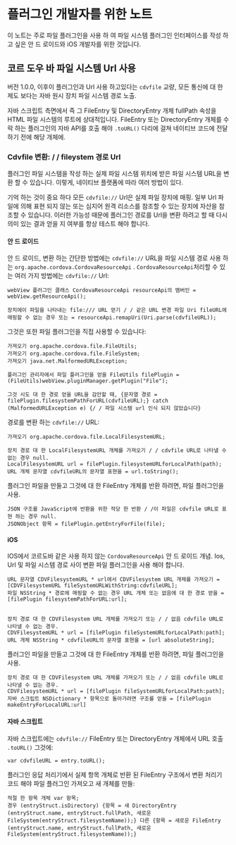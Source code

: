 <!---
    Licensed to the Apache Software Foundation (ASF) under one
    or more contributor license agreements.  See the NOTICE file
    distributed with this work for additional information
    regarding copyright ownership.  The ASF licenses this file
    to you under the Apache License, Version 2.0 (the
    "License"); you may not use this file except in compliance
    with the License.  You may obtain a copy of the License at

      http://www.apache.org/licenses/LICENSE-2.0

    Unless required by applicable law or agreed to in writing,
    software distributed under the License is distributed on an
    "AS IS" BASIS, WITHOUT WARRANTIES OR CONDITIONS OF ANY
    KIND, either express or implied.  See the License for the
    specific language governing permissions and limitations
    under the License.
-->

# 플러그인 개발자를 위한 노트

이 노트는 주로 파일 플러그인을 사용 하 여 파일 시스템 플러그인 인터페이스를 작성 하 고 싶은 안 드 로이드와 iOS 개발자를 위한 것입니다.

## 코르 도우 바 파일 시스템 Url 사용

버전 1.0.0, 이후이 플러그인과 Url 사용 하고있다는 `cdvfile` 교량, 모든 통신에 대 한 제도 보다는 자바 원시 장치 파일 시스템 경로 노출.

자바 스크립트 측면에서 즉 그 FileEntry 및 DirectoryEntry 개체 fullPath 속성을 HTML 파일 시스템의 루트에 상대적입니다. FileEntry 또는 DirectoryEntry 개체를 수락 하는 플러그인의 자바 API를 호출 해야 `.toURL()` 다리에 걸쳐 네이티브 코드에 전달 하기 전에 해당 개체에.

### Cdvfile 변환: / / fileystem 경로 Url

플러그인 파일 시스템을 작성 하는 실제 파일 시스템 위치에 받은 파일 시스템 URL을 변환 할 수 있습니다. 이렇게, 네이티브 플랫폼에 따라 여러 방법이 있다.

기억 하는 것이 중요 하다 모든 `cdvfile://` Url은 실제 파일 장치에 매핑. 일부 Url 파일에 의해 표현 되지 않는 또는 심지어 원격 리소스를 참조할 수 있는 장치에 자산을 참조할 수 있습니다. 이러한 가능성 때문에 플러그인 경로를 Url을 변환 하려고 할 때 다시 의미 있는 결과 얻을 지 여부를 항상 테스트 해야 합니다.

#### 안 드 로이드

안 드 로이드, 변환 하는 간단한 방법에는 `cdvfile://` URL을 파일 시스템 경로 사용 하는 `org.apache.cordova.CordovaResourceApi` . `CordovaResourceApi`처리할 수 있는 여러 가지 방법에는 `cdvfile://` Url:

    webView 플러그인 클래스 CordovaResourceApi resourceApi의 멤버인 = webView.getResourceApi();
    
    장치에이 파일을 나타내는 file:/// URL 얻기 / / 같은 URL 변경 파일 Uri fileURL에 매핑할 수 없는 경우 또는 = resourceApi.remapUri(Uri.parse(cdvfileURL));
    

그것은 또한 파일 플러그인을 직접 사용할 수 있습니다:

    가져오기 org.apache.cordova.file.FileUtils;
    가져오기 org.apache.cordova.file.FileSystem;
    가져오기 java.net.MalformedURLException;
    
    플러그인 관리자에서 파일 플러그인을 얻을 FileUtils filePlugin = (FileUtils)webView.pluginManager.getPlugin("File");
    
    그것 시도 대 한 경로 얻을 URL을 감안할 때, {문자열 경로 = filePlugin.filesystemPathForURL(cdvfileURL);} catch (MalformedURLException e) {/ / 파일 시스템 url 인식 되지 않았습니다}
    

경로를 변환 하는 `cdvfile://` URL:

    가져오기 org.apache.cordova.file.LocalFilesystemURL;
    
    장치 경로 대 한 LocalFilesystemURL 개체를 가져오기 / / cdvfile URL로 나타낼 수 없는 경우 null.
    LocalFilesystemURL url = filePlugin.filesystemURLforLocalPath(path);
    URL 개체 문자열 cdvfileURL의 문자열 표현을 = url.toString();
    

플러그인 파일을 만들고 그것에 대 한 FileEntry 개체를 반환 하려면, 파일 플러그인을 사용.

    JSON 구조를 JavaScript에 반환을 위한 적당 한 반환 / /이 파일은 cdvfile URL로 표현 하는 경우 null.
    JSONObject 항목 = filePlugin.getEntryForFile(file);
    

#### iOS

IOS에서 코르도바 같은 사용 하지 않는 `CordovaResourceApi` 안 드 로이드 개념. Ios, Url 및 파일 시스템 경로 사이 변환 파일 플러그인을 사용 해야 합니다.

    URL 문자열 CDVFilesystemURL * url에서 CDVFilesystem URL 개체를 가져오기 = [CDVFilesystemURL fileSystemURLWithString:cdvfileURL];
    파일 NSString * 경로에 매핑할 수 없는 경우 URL 개체 또는 없음에 대 한 경로 얻을 = [filePlugin filesystemPathForURL:url];
    
    
    장치 경로 대 한 CDVFilesystem URL 개체를 가져오기 또는 / / 없음 cdvfile URL로 나타낼 수 없는 경우.
    CDVFilesystemURL * url = [filePlugin fileSystemURLforLocalPath:path];
    URL 개체 NSString * cdvfileURL의 문자열 표현을 = [url absoluteString];
    

플러그인 파일을 만들고 그것에 대 한 FileEntry 개체를 반환 하려면, 파일 플러그인을 사용.

    장치 경로 대 한 CDVFilesystem URL 개체를 가져오기 또는 / / 없음 cdvfile URL로 나타낼 수 없는 경우.
    CDVFilesystemURL * url = [filePlugin fileSystemURLforLocalPath:path];
    자바 스크립트 NSDictionary * 항목으로 돌아가려면 구조를 얻을 = [filePlugin makeEntryForLocalURL:url]
    

#### 자바 스크립트

자바 스크립트에는 `cdvfile://` FileEntry 또는 DirectoryEntry 개체에서 URL 호출 `.toURL()` 그것에:

    var cdvfileURL = entry.toURL();
    

플러그인 응답 처리기에서 실제 항목 개체로 반환 된 FileEntry 구조에서 변환 처리기 코드 해야 파일 플러그인 가져오고 새 개체를 만들:

    적절 한 항목 개체 var 항목;
    경우 (entryStruct.isDirectory) {항목 = 새 DirectoryEntry (entryStruct.name, entryStruct.fullPath, 새로운 FileSystem(entryStruct.filesystemName));} 다른 {항목 = 새로운 FileEntry (entryStruct.name, entryStruct.fullPath, 새로운 FileSystem(entryStruct.filesystemName));}